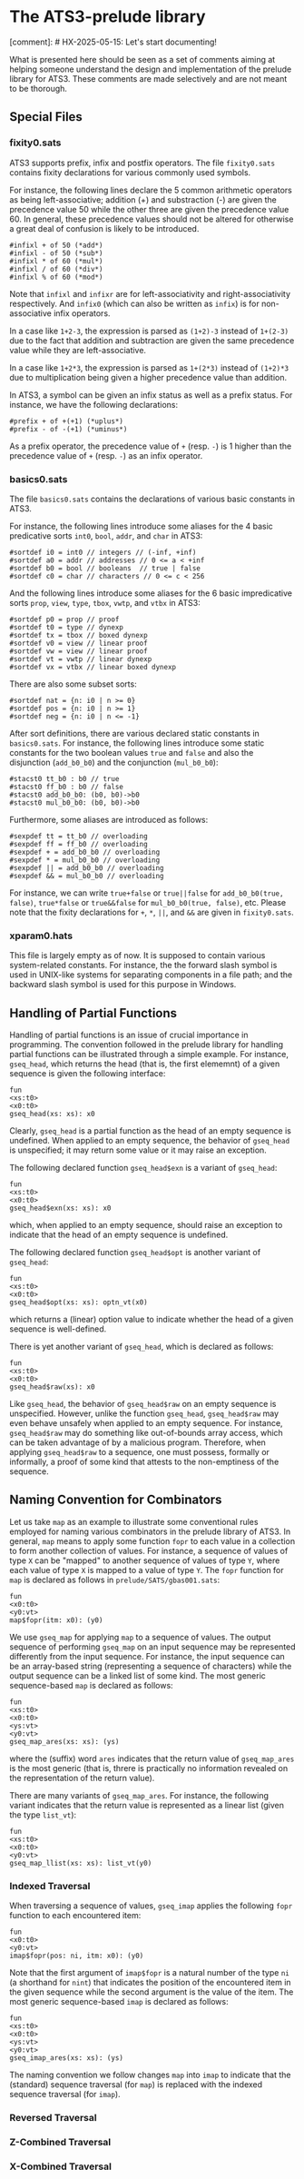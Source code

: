 # The ATS3-prelude library

[comment]: # HX-2025-05-15: Let's start documenting!

What is presented here should be seen as a set of comments aiming at
helping someone understand the design and implementation of the
prelude library for ATS3. These comments are made selectively and are
not meant to be thorough.

## Special Files

### fixity0.sats

ATS3 supports prefix, infix and postfix operators.
The file `fixity0.sats` contains fixity declarations for
various commonly used symbols.

For instance, the following lines declare the 5 common arithmetic
operators as being left-associative; addition (+) and substraction (-)
are given the precedence value 50 while the other three are given the
precedence value 60. In general, these precedence values should not be
altered for otherwise a great deal of confusion is likely to be
introduced.

```
#infixl + of 50 (*add*)
#infixl - of 50 (*sub*)
#infixl * of 60 (*mul*)
#infixl / of 60 (*div*)
#infixl % of 60 (*mod*)
```

Note that `infixl` and `infixr` are for left-associativity and
right-associativity respectively. And `infix0` (which can also
be written as `infix`) is for non-associative infix operators.

In a case like `1+2-3`, the expression is parsed as `(1+2)-3` instead
of `1+(2-3)` due to the fact that addition and subtraction are given
the same precedence value while they are left-associative.

In a case like `1+2*3`, the expression is parsed as `1+(2*3)` instead
of `(1+2)*3` due to multiplication being given a higher precedence
value than addition.

In ATS3, a symbol can be given an infix status as well as a prefix
status. For instance, we have the following declarations:

```
#prefix + of +(+1) (*uplus*)
#prefix - of -(+1) (*uminus*)
```

As a prefix operator, the precedence value of `+` (resp. `-`) is 1 higher
than the precedence value of `+` (resp. `-`) as an infix operator.

### basics0.sats

The file `basics0.sats` contains the declarations of various
basic constants in ATS3.

For instance, the following lines introduce some aliases for
the 4 basic predicative sorts `int0`, `bool`, `addr`, and `char`
in ATS3:

```
#sortdef i0 = int0 // integers // (-inf, +inf)
#sortdef a0 = addr // addresses // 0 <= a < +inf
#sortdef b0 = bool // booleans  // true | false
#sortdef c0 = char // characters // 0 <= c < 256
```

And the following lines introduce some aliases for the 6 basic
impredicative sorts `prop`, `view`, `type`, `tbox`, `vwtp`, and `vtbx`
in ATS3:

```
#sortdef p0 = prop // proof
#sortdef t0 = type // dynexp
#sortdef tx = tbox // boxed dynexp
#sortdef v0 = view // linear proof
#sortdef vw = view // linear proof
#sortdef vt = vwtp // linear dynexp
#sortdef vx = vtbx // linear boxed dynexp
```

There are also some subset sorts:

```
#sortdef nat = {n: i0 | n >= 0}
#sortdef pos = {n: i0 | n >= 1}
#sortdef neg = {n: i0 | n <= -1}
```

After sort definitions, there are various declared static constants in
`basics0.sats`.  For instance, the following lines introduce
some static constants for the two boolean values `true` and `false` and also
the disjunction (`add_b0_b0`) and the conjunction (`mul_b0_b0`):

```
#stacst0 tt_b0 : b0 // true
#stacst0 ff_b0 : b0 // false
#stacst0 add_b0_b0: (b0, b0)->b0
#stacst0 mul_b0_b0: (b0, b0)->b0

```

Furthermore, some aliases are introduced as follows:

```
#sexpdef tt = tt_b0 // overloading
#sexpdef ff = ff_b0 // overloading
#sexpdef + = add_b0_b0 // overloading
#sexpdef * = mul_b0_b0 // overloading
#sexpdef || = add_b0_b0 // overloading
#sexpdef && = mul_b0_b0 // overloading
```

For instance, we can write `true+false` or `true||false` for
`add_b0_b0(true, false)`, `true*false` or `true&&false` for
`mul_b0_b0(true, false)`, etc. Please note that the fixity
declarations for `+`, `*`, `||`, and `&&` are given in `fixity0.sats`.


### xparam0.hats

This file is largely empty as of now.  It is supposed to contain
various system-related constants.  For instance, the the forward slash
symbol is used in UNIX-like systems for separating components in a
file path; and the backward slash symbol is used for this purpose in
Windows.

## Handling of Partial Functions

Handling of partial functions is an issue of crucial importance in
programming. The convention followed in the prelude library for
handling partial functions can be illustrated through a simple
example.  For instance, `gseq_head`, which returns the head (that is,
the first elememnt) of a given sequence is given the following
interface:

```
fun
<xs:t0>
<x0:t0>
gseq_head(xs: xs): x0
```

Clearly, `gseq_head` is a partial function as the head of an empty
sequence is undefined. When applied to an empty sequence, the behavior
of `gseq_head` is unspecified; it may return some value or it may raise
an exception.

The following declared function `gseq_head$exn` is a variant of
`gseq_head`:

```
fun
<xs:t0>
<x0:t0>
gseq_head$exn(xs: xs): x0
```

which, when applied to an empty sequence, should raise an exception to
indicate that the head of an empty sequence is undefined.

The following declared function `gseq_head$opt` is another variant of
`gseq_head`:

```
fun
<xs:t0>
<x0:t0>
gseq_head$opt(xs: xs): optn_vt(x0)
```

which returns a (linear) option value to indicate whether the head of
a given sequence is well-defined.

There is yet another variant of `gseq_head`, which is declared as follows:

```
fun
<xs:t0>
<x0:t0>
gseq_head$raw(xs): x0
```

Like `gseq_head`, the behavior of `gseq_head$raw` on an empty sequence
is unspecified. However, unlike the function `gseq_head`,
`gseq_head$raw` may even behave unsafely when applied to an empty
sequence. For instance, `gseq_head$raw` may do something like
out-of-bounds array access, which can be taken advantage of by a
malicious program. Therefore, when applying `gseq_head$raw` to a
sequence, one must possess, formally or informally, a proof of some
kind that attests to the non-emptiness of the sequence.

## Naming Convention for Combinators

Let us take `map` as an example to illustrate some conventional rules
employed for naming various combinators in the prelude library of
ATS3.  In general, `map` means to apply some function `fopr` to each
value in a collection to form another collection of values. For
instance, a sequence of values of type `X` can be "mapped" to another
sequence of values of type `Y`, where each value of type `X` is mapped to
a value of type `Y`. The `fopr` function for `map` is declared as
follows in `prelude/SATS/gbas001.sats`:

```
fun
<x0:t0>
<y0:vt>
map$fopr(itm: x0): (y0)
```

We use `gseq_map` for applying `map` to a sequence of values.  The
output sequence of performing `gseq_map` on an input sequence may be
represented differently from the input sequence. For instance, the
input sequence can be an array-based string (representing a sequence
of characters) while the output sequence can be a linked list of some
kind. The most generic sequence-based `map` is declared as follows:

```
fun
<xs:t0>
<x0:t0>
<ys:vt>
<y0:vt>
gseq_map_ares(xs: xs): (ys)
```

where the (suffix) word `ares` indicates that the return value of
`gseq_map_ares` is the most generic (that is, threre is practically no
information revealed on the representation of the return value).

There are many variants of `gseq_map_ares`. For instance, the
following variant indicates that the return value is represented as
a linear list (given the type `list_vt`):

```
fun
<xs:t0>
<x0:t0>
<y0:vt>
gseq_map_llist(xs: xs): list_vt(y0)
```

### Indexed Traversal

When traversing a sequence of values, `gseq_imap` applies the
following `fopr` function to each encountered item:

```
fun
<x0:t0>
<y0:vt>
imap$fopr(pos: ni, itm: x0): (y0)
```

Note that the first argument of `imap$fopr` is a natural number of
the type `ni` (a shorthand for `nint`) that indicates the position
of the encountered item in the given sequence while the second
argument is the value of the item.  The most generic sequence-based
`imap` is declared as follows:

```
fun
<xs:t0>
<x0:t0>
<ys:vt>
<y0:vt>
gseq_imap_ares(xs: xs): (ys)
```

The naming convention we follow changes `map` into `imap` to indicate
that the (standard) sequence traversal (for `map`) is replaced with
the indexed sequence traversal (for `imap`).
  

### Reversed Traversal

### Z-Combined Traversal

### X-Combined Traversal

<!--
##############################(README.md)##############################
-->